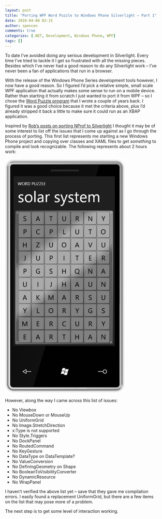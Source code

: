 ```yaml
---
layout: post
title: "Porting WPF Word Puzzle to Windows Phone Silverlight – Part 1"
date: 2010-04-08 02:15
author: spencen
comments: true
categories: [.NET, Development, Windows Phone, WPF]
tags: []
---
```



To date I’ve avoided doing any serious development in Silverlight. Every time I’ve tried to tackle it I get so frustrated with all the missing pieces. Besides which I’ve never had a good reason to do any Silverlight work – I’ve never been a fan of applications that run in a browser.
  

With the release of the Windows Phone Series development tools however, I now have a good reason. So I figured I’d pick a relative simple, small scale WPF application that actually makes some sense to run on a mobile device. Rather than starting it from scratch I just wanted to port it from WPF – so I chose the [Word Puzzle program](http://blog.spencen.com/2009/03/12/word-puzzle-v02.aspx) that I wrote a couple of years back. I figured it was a good choice because it met the criteria above, plus I’d already stripped it back a little to make sure it could run as an XBAP application.
  

Inspired by [Rob’s posts on porting NProf to Silverlight](http://devlicio.us/blogs/rob_eisenberg/archive/2010/04/06/porting-nhprof-from-wpf-to-silverlight-day-7.aspx?utm_source=feedburner&amp;utm_medium=feed&amp;utm_campaign=Feed%3A+Devlicious+%28Devlicio.us%29) I thought it may be of some interest to list off the issues that I come up against as I go through the process of porting. This first list represents me starting a new Windows Phone project and copying over classes and XAML files to get *something* to compile and look recognizable. The following represents about 2 hours work:
  

<a href="/images/WordPuzzle_Stage1.png">![WordPuzzle_Stage1](/images/WordPuzzle_Stage1.png "WordPuzzle_Stage1")</a> 
  

However, along the way I came across this list of issues:
  

*   No Viewbox
*   No MouseDown or MouseUp
*   No UniformGrid
*   No Image.StretchDirection
*   x:Type is not supported
*   No Style.Triggers
*   No DockPanel
*   No RoutedCommand
*   No KeyGesture
*   No DataType on DataTemplate?
*   No ValueConversion
*   No DefiningGeometry on Shape
*   No BooleanToVisibilityConverter
*   No DynamicResource
*   No WrapPanel  

I haven’t verified the above list yet – save that they gave me compilation errors. I easily found a replacement UniformGrid, but there are a few items on the list that may pose more of a problem.
  

The next step is to get some level of interaction working.


